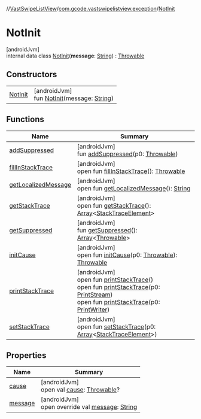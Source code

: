 //[VastSwipeListView](../../../index.md)/[com.gcode.vastswipelistview.exception](../index.md)/[NotInit](index.md)

# NotInit

[androidJvm]\
internal data class [NotInit](index.md)(**message**: [String](https://kotlinlang.org/api/latest/jvm/stdlib/kotlin/-string/index.html)) : [Throwable](https://kotlinlang.org/api/latest/jvm/stdlib/kotlin/-throwable/index.html)

## Constructors

| | |
|---|---|
| [NotInit](-not-init.md) | [androidJvm]<br>fun [NotInit](-not-init.md)(message: [String](https://kotlinlang.org/api/latest/jvm/stdlib/kotlin/-string/index.html)) |

## Functions

| Name | Summary |
|---|---|
| [addSuppressed](../-view-not-found/index.md#282858770%2FFunctions%2F1677453037) | [androidJvm]<br>fun [addSuppressed](../-view-not-found/index.md#282858770%2FFunctions%2F1677453037)(p0: [Throwable](https://kotlinlang.org/api/latest/jvm/stdlib/kotlin/-throwable/index.html)) |
| [fillInStackTrace](../-view-not-found/index.md#-1102069925%2FFunctions%2F1677453037) | [androidJvm]<br>open fun [fillInStackTrace](../-view-not-found/index.md#-1102069925%2FFunctions%2F1677453037)(): [Throwable](https://kotlinlang.org/api/latest/jvm/stdlib/kotlin/-throwable/index.html) |
| [getLocalizedMessage](../-view-not-found/index.md#1043865560%2FFunctions%2F1677453037) | [androidJvm]<br>open fun [getLocalizedMessage](../-view-not-found/index.md#1043865560%2FFunctions%2F1677453037)(): [String](https://kotlinlang.org/api/latest/jvm/stdlib/kotlin/-string/index.html) |
| [getStackTrace](../-view-not-found/index.md#2050903719%2FFunctions%2F1677453037) | [androidJvm]<br>open fun [getStackTrace](../-view-not-found/index.md#2050903719%2FFunctions%2F1677453037)(): [Array](https://kotlinlang.org/api/latest/jvm/stdlib/kotlin/-array/index.html)<[StackTraceElement](https://developer.android.com/reference/kotlin/java/lang/StackTraceElement.html)> |
| [getSuppressed](../-view-not-found/index.md#672492560%2FFunctions%2F1677453037) | [androidJvm]<br>fun [getSuppressed](../-view-not-found/index.md#672492560%2FFunctions%2F1677453037)(): [Array](https://kotlinlang.org/api/latest/jvm/stdlib/kotlin/-array/index.html)<[Throwable](https://kotlinlang.org/api/latest/jvm/stdlib/kotlin/-throwable/index.html)> |
| [initCause](../-view-not-found/index.md#-418225042%2FFunctions%2F1677453037) | [androidJvm]<br>open fun [initCause](../-view-not-found/index.md#-418225042%2FFunctions%2F1677453037)(p0: [Throwable](https://kotlinlang.org/api/latest/jvm/stdlib/kotlin/-throwable/index.html)): [Throwable](https://kotlinlang.org/api/latest/jvm/stdlib/kotlin/-throwable/index.html) |
| [printStackTrace](../-view-not-found/index.md#-1769529168%2FFunctions%2F1677453037) | [androidJvm]<br>open fun [printStackTrace](../-view-not-found/index.md#-1769529168%2FFunctions%2F1677453037)()<br>open fun [printStackTrace](../-view-not-found/index.md#1841853697%2FFunctions%2F1677453037)(p0: [PrintStream](https://developer.android.com/reference/kotlin/java/io/PrintStream.html))<br>open fun [printStackTrace](../-view-not-found/index.md#1175535278%2FFunctions%2F1677453037)(p0: [PrintWriter](https://developer.android.com/reference/kotlin/java/io/PrintWriter.html)) |
| [setStackTrace](../-view-not-found/index.md#2135801318%2FFunctions%2F1677453037) | [androidJvm]<br>open fun [setStackTrace](../-view-not-found/index.md#2135801318%2FFunctions%2F1677453037)(p0: [Array](https://kotlinlang.org/api/latest/jvm/stdlib/kotlin/-array/index.html)<[StackTraceElement](https://developer.android.com/reference/kotlin/java/lang/StackTraceElement.html)>) |

## Properties

| Name | Summary |
|---|---|
| [cause](index.md#-1417581788%2FProperties%2F1677453037) | [androidJvm]<br>open val [cause](index.md#-1417581788%2FProperties%2F1677453037): [Throwable](https://kotlinlang.org/api/latest/jvm/stdlib/kotlin/-throwable/index.html)? |
| [message](message.md) | [androidJvm]<br>open override val [message](message.md): [String](https://kotlinlang.org/api/latest/jvm/stdlib/kotlin/-string/index.html) |
